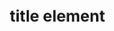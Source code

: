 ---
{
  "title": "title element",
  "description": "The title of an SVG",
  "category": "svg",
  "keywords": [
    "title element"
  ],
  "last_test_date": "2018-12-14",
  "test_results_url": "https://a11ysupport.io/tech/svg/title_element",
  "test_url": "https://a11ysupport.io/tech/svg/title_element",
  "notes_by_num": {
    "1": "Didn't convey its name"
  },
  "stats": {
    "jaws": {
      "chrome": {
        "91": "y"
      },
      "ie": {
        "11": "u"
      },
      "firefox": {
        "88": "u"
      }
    },
    "narrator": {
      "edge": {
        "91": "y"
      }
    },
    "nvda": {
      "chrome": {
        "91": "n #1"
      },
      "firefox": {
        "88": "n #1"
      }
    },
    "talkback": {
      "and_chr": {
        "91": "y"
      }
    },
    "vo_ios": {
      "ios_saf": {
        "14.5.1": "n #1"
      }
    },
    "vo_macos": {
      "safari": {
        "14.1": "u"
      }
    }
  },
  "links": {
    "SVG accessible name and description computation": "https://www.w3.org/TR/svg-aam-1.0/#mapping_additional_nd"
  }
}
---